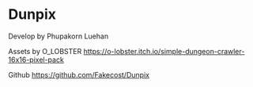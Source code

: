 # Dunpix
Develop by Phupakorn Luehan

Assets by O_LOBSTER
https://o-lobster.itch.io/simple-dungeon-crawler-16x16-pixel-pack

Github
https://github.com/Fakecost/Dunpix
